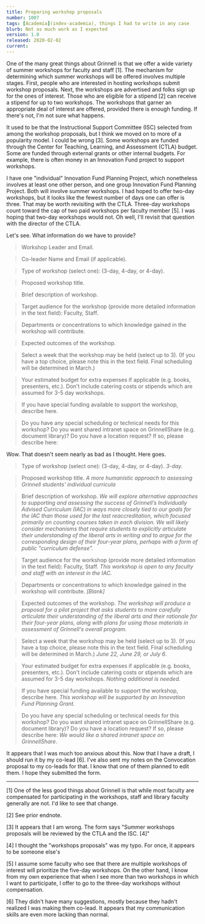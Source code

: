 ```yaml
---
title: Preparing workshop proposals
number: 1007
tags: [Academia](index-academia), things I had to write in any case
blurb: Not as much work as I expected
version: 1.0
released: 2020-02-02
current:
---
```

One of the many great things about Grinnell is that we offer a wide
variety of summer workshops for faculty and staff [1].  The mechanism
for determining which summer workshops will be offered involves
multiple stages.  First, people who are interested in hosting
workshops submit workshop proposals.  Next, the workshops are
advertised and folks sign up for the ones of interest.  Those who
are eligible for a stipend [2] can receive a stipend for up to two
workshops.  The workshops that garner an appropriate deal of interest
are offered, provided there is enough funding.  If there's not, I'm
not sure what happens.

It used to be that the Instructional Support Committee (ISC) selected
from among the workshop proposals, but I think we moved on to more
of a popularity model.  I could be wrong [3].  Some workshops are
funded through the Center for Teaching, Learning, and Assessment
(CTLA) budget.  Some are funded through external grants or other
internal budgets.  For example, there is often money in an Innovation
Fund project to support workshops.

I have one "individual" Innovation Fund Planning Project, which
nonetheless involves at least one other person, and one group
Innovation Fund Planning Project.  Both will involve summer workshops.
I had hoped to offer two-day workshops, but it looks like the fewest
number of days one can offer is three.  That may be worth revisiting
with the CTLA.  Three-day workshops count toward the cap of two
paid workshops per faculty member [5].  I was hoping that two-day
workshops would not.  Oh well, I'll revisit that question with the
director of the CTLA.

Let's see.  What information do we have to provide?

> Workshop Leader and Email.

> Co-leader Name and Email (if applicable).

> Type of workshop (select one): (3-day, 4-day, or 4-day).

> Proposed workshop title.

> Brief description of workshop.

> Target audience for the workshop (provide more detailed information in the text field): Faculty, Staff.

> Departments or concentrations to which knowledge gained in the workshop will contribute.

> Expected outcomes of the workshop.

> Select a week that the workshop may be held (select up to 3).
(If you have a top choice, please note this in the text field. Final
scheduling will be determined in March.)

> Your estimated budget for extra expenses if applicable (e.g. books, presenters, etc.).  Don't include catering costs or stipends which are assumed for 3-5 day workshops.

> If you have special funding available to support the workshop, describe here.

> Do you have any special scheduling or technical needs for this workshop?  Do you want shared intranet space on GrinnellShare (e.g. document library)?  Do you have a location request?  If so, please describe here:

Wow.  That doesn't seem nearly as bad as I thought.  Here goes.

> Type of workshop (select one): (3-day, 4-day, or 4-day). _3-day._

> Proposed workshop title.  _A more humanistic approach to assessing Grinnell students' individual curricula_

> Brief description of workshop. _We will explore alternative approaches to supporting and assessing the success of Grinnell’s Individually Advised Curriculum (IAC) in ways more closely tied to our goals for the IAC than those used for the last reaccreditation, which focused primarily on counting courses taken in each division. We will likely consider mechanisms that require students to explicitly articulate their understanding of the liberal arts in writing and to argue for the corresponding design of their four-year plans, perhaps with a form of public "curriculum defense"._

> Target audience for the workshop (provide more detailed information in the text field): Faculty, Staff.  _This workshop is open to any faculty and staff with an interest in the IAC._

> Departments or concentrations to which knowledge gained in the workshop will contribute.  _[Blank]_

> Expected outcomes of the workshop.  _The workshop will produce a
proposal for a pilot project that asks students to more carefully
articulate their understanding of the liberal arts and their rationale
for their four-year plans, along with plans for using those materials
in assessment of Grinnell's overall program._

> Select a week that the workshop may be held (select up to 3).
(If you have a top choice, please note this in the text field. Final
scheduling will be determined in March.)  _June 22, June 29, or
July 6_.

> Your estimated budget for extra expenses if applicable (e.g. books, presenters, etc.).  Don't include catering costs or stipends which are assumed for 3-5 day workshops. _Nothing additional is needed._

> If you have special funding available to support the workshop, describe here.  _This workshop will be supported by an Innovation Fund Planning Grant._

> Do you have any special scheduling or technical needs for this workshop?  Do you want shared intranet space on GrinnellShare (e.g. document library)?  Do you have a location request?  If so, please describe here: _We would like a shared intranet space on GrinnellShare_.

It appears that I was much too anxious about this.  Now that I have a
draft, I should run it by my co-lead [6].  I've also sent my notes on the 
Convocation proposal to my co-leads for that.  I know that one of them
planned to edit them.  I hope they submitted the form.

---

[1] One of the less good things about Grinnell is that while most
faculty are compensated for participating in the workshops, staff
and library faculty generally are not.  I'd like to see that change.

[2] See prior endnote.

[3] It appears that I am wrong.  The form says "Summer workshops
proposals will be reviewed by the CTLA and the ISC. [4]"

[4] I thought the "workshops proposals" was my typo.  For once, it appears
to be someone else's

[5] I assume some faculty who see that there are multiple workshops
of interest will prioritize the five-day workshops.  On the other hand, 
I know from my own experience that when I see more than two workshops
in which I want to participate, I offer to go to the three-day workshops
without compensation.

[6] They didn't have many suggestions, mostly because they hadn't realized
I was making them co-lead.  It appears that my communication skills are
even more lacking than normal.
